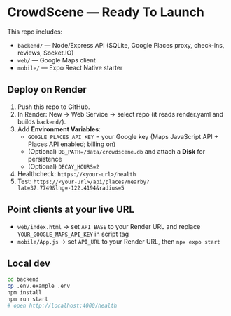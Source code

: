# CrowdScene — Ready To Launch

This repo includes:
- `backend/` — Node/Express API (SQLite, Google Places proxy, check-ins, reviews, Socket.IO)
- `web/` — Google Maps client
- `mobile/` — Expo React Native starter

## Deploy on Render
1) Push this repo to GitHub.
2) In Render: New → Web Service → select repo (it reads render.yaml and builds `backend/`).
3) Add **Environment Variables**:
   - `GOOGLE_PLACES_API_KEY` = your Google key (Maps JavaScript API + Places API enabled; billing on)
   - (Optional) `DB_PATH=/data/crowdscene.db` and attach a **Disk** for persistence
   - (Optional) `DECAY_HOURS=2`
4) Healthcheck: `https://<your-url>/health`
5) Test: `https://<your-url>/api/places/nearby?lat=37.7749&lng=-122.4194&radius=5`

## Point clients at your live URL
- `web/index.html` → set `API_BASE` to your Render URL and replace `YOUR_GOOGLE_MAPS_API_KEY` in script tag
- `mobile/App.js` → set `API_URL` to your Render URL, then `npx expo start`

## Local dev
```bash
cd backend
cp .env.example .env
npm install
npm run start
# open http://localhost:4000/health
```
